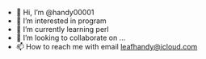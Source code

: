 - 👋 Hi, I’m @handy00001
- 👀 I’m interested in program 
- 🌱 I’m currently learning perl 
- 💞️ I’m looking to collaborate on ...
- 📫 How to reach me with email leafhandy@icloud.com

<!---
handy00001/handy00001 is a ✨ special ✨ repository because its `README.md` (this file) appears on your GitHub profile.
You can click the Preview link to take a look at your changes.
--->
